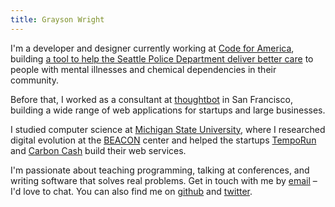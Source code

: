 ```yaml
---
title: Grayson Wright
---
```


I'm a developer and designer
currently working at [Code for America],
building [a tool to help the Seattle Police Department deliver better care][app]
to people with mental illnesses and chemical dependencies
in their community.

Before that, I worked as a consultant at [thoughtbot] in San Francisco,
building a wide range of web applications for startups and large businesses.

I studied computer science at [Michigan State University][MSU],
where I researched digital evolution at the [BEACON] center
and helped the startups [TempoRun] and [Carbon Cash] build their web services.

I'm passionate about teaching programming,
talking at conferences,
and writing software that solves real problems.
Get in touch with me by [email] – I'd love to chat.
You can also find me on [github] and [twitter].


[Code for America]: https://www.codeforamerica.org/
[app]: https://www.codeforamerica.org/why-government/our-partners/seattle-wa/

[thoughtbot]: https://thoughtbot.com

[MSU]: http://cse.msu.edu
[BEACON]: http://beacon-center.org/
[TempoRun]: http://temporunapp.com
[Carbon Cash]: http://carboncash.co

[email]: mailto:wright.grayson@gmail.com
[github]: https://github.com/graysonwright
[twitter]: http://twitter.com/grayson_wright
